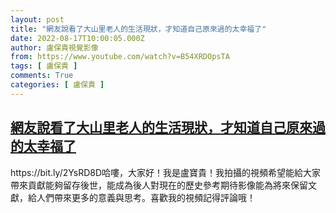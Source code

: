 ```yaml
---
layout: post
title: "網友說看了大山里老人的生活現狀，才知道自己原來過的太幸福了"
date: 2022-08-17T10:00:05.000Z
author: 盧保貴視覺影像
from: https://www.youtube.com/watch?v=B54XRDOpsTA
tags: [ 盧保貴 ]
comments: True
categories: [ 盧保貴 ]
---
```

<!--1660730405000-->
[網友說看了大山里老人的生活現狀，才知道自己原來過的太幸福了](https://www.youtube.com/watch?v=B54XRDOpsTA)
------

<div>
https://bit.ly/2YsRD8D哈嘍，大家好！我是盧寶貴！我拍攝的視頻希望能給大家帶來貢獻能夠留存後世，能成為後人對現在的歷史參考期待影像能為將來保留文獻，給人們帶來更多的意義與思考。喜歡我的視頻記得評論哦！
</div>
